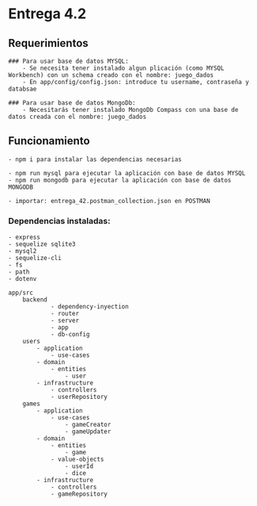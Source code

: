 # Entrega 4.2

## Requerimientos

    ### Para usar base de datos MYSQL:
        - Se necesita tener instalado algun plicación (como MYSQL Workbench) con un schema creado con el nombre: juego_dados
        - En app/config/config.json: introduce tu username, contraseña y databsae

    ### Para usar base de datos MongoDb:
        - Necesitarás tener instalado MongoDb Compass con una base de datos creada con el nombre: juego_dados

## Funcionamiento
    - npm i para instalar las dependencias necesarias

    - npm run mysql para ejecutar la aplicación con base de datos MYSQL
    - npm run mongodb para ejecutar la aplicación con base de datos MONGODB

    - importar: entrega_42.postman_collection.json en POSTMAN

### Dependencias instaladas:
    - express
    - sequelize sqlite3
    - mysql2
    - sequelize-cli
    - fs
    - path
    - dotenv



```
app/src
    backend
            - dependency-inyection
            - router
            - server
            - app
            - db-config
    users
        - application
            - use-cases
        - domain
            - entities
                - user
        - infrastructure
            - controllers
            - userRepository
    games
        - application
            - use-cases
                - gameCreator
                - gameUpdater
        - domain
            - entities
                - game
            - value-objects
                - userId
                - dice
        - infrastructure
            - controllers
            - gameRepository
```
